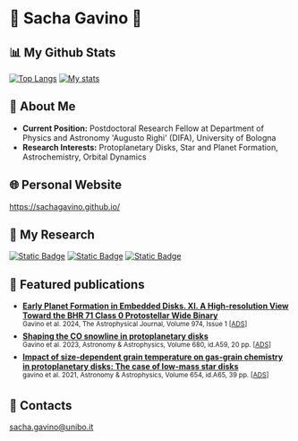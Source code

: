 <h1 align="left">🦖 Sacha Gavino 🦖</h1>

## 📊 My Github Stats

[![Top Langs](https://github-readme-stats.vercel.app/api/top-langs/?username=sachagavino&theme=dark)](https://github.com/sachagavino/github-readme-stats)
[![My stats](https://github-readme-stats.vercel.app/api?username=sachagavino&show_icons=true&theme=tokyonight)](https://github.com/anuraghazra/github-readme-stats)

## 🔭 About Me
- **Current Position:** Postdoctoral Research Fellow at Department of Physics and Astronomy 'Augusto Righi' (DIFA), University of Bologna
- **Research Interests:** Protoplanetary Disks, Star and Planet Formation, Astrochemistry, Orbital Dynamics 

## 🌐 Personal Website
https://sachagavino.github.io/

## 🔭 My Research
[![Static Badge](https://img.shields.io/badge/ORCID-A6CE39?style=for-the-badge&logo=orcid&logoColor=white)](https://orcid.org/0000-0001-5782-915X)
[![Static Badge](https://img.shields.io/badge/NASA_ADS-All_Publications-878787?style=for-the-badge&logo=internetarchive&logoColor=white&labelColor=2f79e6)](https://ui.adsabs.harvard.edu/search/filter_property_fq_property=AND&filter_property_fq_property=property%3A%22refereed%22&fq=%7B!type%3Daqp%20v%3D%24fq_database%7D&fq=%7B!type%3Daqp%20v%3D%24fq_property%7D&fq_database=(database%3Aastronomy)&fq_property=(property%3A%22refereed%22)&q=%20%20author%3A%22Gavino%2C%20Sacha%20&sort=date%20desc%2C%20bibcode%20desc&p_=0)
[![Static Badge](https://img.shields.io/badge/Research_Gate-00CCBB?style=for-the-badge&logo=researchgate&logoColor=white)](https://www.researchgate.net/profile/Sacha-Gavino-3)

## 📃 Featured publications
- **[Early Planet Formation in Embedded Disks. XI. A High-resolution View Toward the BHR 71 Class 0 Protostellar Wide Binary](https://iopscience.iop.org/article/10.3847/1538-4357/ad655e)**\
  <sup>Gavino et al. 2024, The Astrophysical Journal, Volume 974, Issue 1 [[ADS](https://ui.adsabs.harvard.edu/abs/2024ApJ...974...21G/abstract)]</sup>
- **[Shaping the CO snowline in protoplanetary disks](https://www.aanda.org/articles/aa/full_html/2023/12/aa46767-23/aa46767-23.html)**\
  <sup>Gavino et al. 2023, Astronomy & Astrophysics, Volume 680, id.A59, 20 pp. [[ADS](https://ui.adsabs.harvard.edu/abs/2023A%26A...680A..59G/abstract)]</sup>
- **[Impact of size-dependent grain temperature on gas-grain chemistry in protoplanetary disks: The case of low-mass star disks](https://www.aanda.org/articles/aa/full_html/2021/10/aa38788-20/aa38788-20.html)**\
  <sup>gavino et al. 2021, Astronomy & Astrophysics, Volume 654, id.A65, 39 pp. [[ADS](https://ui.adsabs.harvard.edu/abs/2021A%26A...654A..65G/abstract)]</sup>

## 📧 Contacts
sacha.gavino@unibo.it
